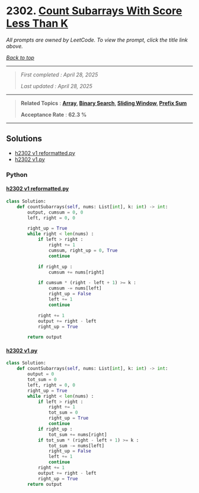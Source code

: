 # 2302. [Count Subarrays With Score Less Than K](<https://leetcode.com/problems/count-subarrays-with-score-less-than-k>)

*All prompts are owned by LeetCode. To view the prompt, click the title link above.*

*[Back to top](<../README.md>)*

------

> *First completed : April 28, 2025*
>
> *Last updated : April 28, 2025*

------

> **Related Topics** : **[Array](<by_topic/Array.md>), [Binary Search](<by_topic/Binary Search.md>), [Sliding Window](<by_topic/Sliding Window.md>), [Prefix Sum](<by_topic/Prefix Sum.md>)**
>
> **Acceptance Rate** : **62.3 %**

------

## Solutions

- [h2302 v1 reformatted.py](<../my-submissions/h2302 v1 reformatted.py>)
- [h2302 v1.py](<../my-submissions/h2302 v1.py>)
### Python
#### [h2302 v1 reformatted.py](<../my-submissions/h2302 v1 reformatted.py>)
```Python
class Solution:
    def countSubarrays(self, nums: List[int], k: int) -> int:
        output, cumsum = 0, 0
        left, right = 0, 0

        right_up = True
        while right < len(nums) :
            if left > right :
                right += 1
                cumsum, right_up = 0, True
                continue

            if right_up :
                cumsum += nums[right]

            if cumsum * (right - left + 1) >= k :
                cumsum -= nums[left]
                right_up = False
                left += 1
                continue

            right += 1
            output += right - left
            right_up = True

        return output
```

#### [h2302 v1.py](<../my-submissions/h2302 v1.py>)
```Python
class Solution:
    def countSubarrays(self, nums: List[int], k: int) -> int:
        output = 0
        tot_sum = 0
        left, right = 0, 0
        right_up = True
        while right < len(nums) :
            if left > right :
                right += 1
                tot_sum = 0
                right_up = True
                continue
            if right_up :
                tot_sum += nums[right]
            if tot_sum * (right - left + 1) >= k :
                tot_sum -= nums[left]
                right_up = False
                left += 1
                continue
            right += 1
            output += right - left
            right_up = True
        return output
```

